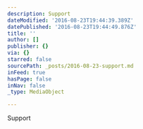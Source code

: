 ```yaml
---
description: Support
dateModified: '2016-08-23T19:44:39.389Z'
datePublished: '2016-08-23T19:44:49.876Z'
title: ''
author: []
publisher: {}
via: {}
starred: false
sourcePath: _posts/2016-08-23-support.md
inFeed: true
hasPage: false
inNav: false
_type: MediaObject

---
```

Support